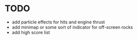 # TODO
* add particle effects for hits and engine thrust
* add minimap or some sort of indicator for off-screen rocks
* add high score list

